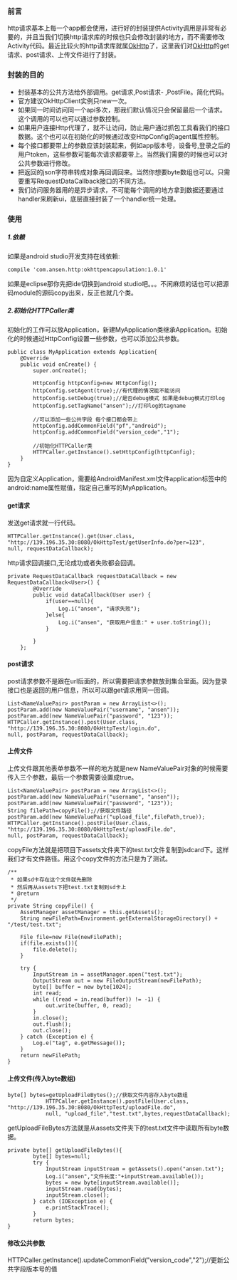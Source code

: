 ### 前言
http请求基本上每一个app都会使用，进行好的封装提供Activity调用是非常有必要的，并且当我们切换http请求库的时候也只会修改封装的地方，而不需要修改Activity代码。最近比较火的http请求库就属[OkHttp](https://github.com/square/okhttp)了，这里我们对[OkHttp](https://github.com/square/okhttp)的get请求、post请求、上传文件进行了封装。

### 封装的目的
- 封装基本的公共方法给外部调用。get请求,Post请求- ,PostFile。简化代码。
- 官方建议OkHttpClient实例只new一次。
- 如果同一时间访问同一个api多次，那我们默认情况只会保留最后一个请求。这个调用的可以也可以通过参数控制。
- 如果用户连接Http代理了，就不让访问，防止用户通过抓包工具看我们的接口数据。这个也可以在初始化的时候通过改变HttpConfig的agent属性控制。
- 每个接口都要带上的参数应该封装起来，例如app版本号，设备号,登录之后的用户token，这些参数可能每次请求都要带上。当然我们需要的时候也可以对公共参数进行修改。
- 把返回的json字符串转成对象再回调回来。当然你想要byte数组也可以。只需要重写RequestDataCallback接口的不同方法。
- 我们访问服务器用的是异步请求，不可能每个调用的地方拿到数据还要通过handler来刷新ui，底层直接封装了一个handler统一处理。


### 使用
##### 1.依赖
如果是android studio开发支持在线依赖:
```
compile 'com.ansen.http:okhttpencapsulation:1.0.1'
```

如果是eclipse那你先把ide切换到android studio吧。。。不闲麻烦的话也可以把源码module的源码copy出来，反正也就几个类。

##### 2.初始化HTTPCaller类
初始化的工作可以放Application，新建MyApplication类继承Application。初始化的时候通过HttpConfig设置一些参数，也可以添加公共参数。
```
public class MyApplication extends Application{
    @Override
    public void onCreate() {
        super.onCreate();

        HttpConfig httpConfig=new HttpConfig();
        httpConfig.setAgent(true);//有代理的情况能不能访问
        httpConfig.setDebug(true);//是否debug模式 如果是debug模式打印log
        httpConfig.setTagName("ansen");//打印log的tagname

        //可以添加一些公共字段 每个接口都会带上
        httpConfig.addCommonField("pf","android");
        httpConfig.addCommonField("version_code","1");

        //初始化HTTPCaller类
        HTTPCaller.getInstance().setHttpConfig(httpConfig);
    }
}
```

因为自定义Application，需要给AndroidManifest.xml文件application标签中的android:name属性赋值，指定自己重写的MyApplication。

#### get请求
发送get请求就一行代码。
```
HTTPCaller.getInstance().get(User.class, "http://139.196.35.30:8080/OkHttpTest/getUserInfo.do?per=123", 
null, requestDataCallback);
```

http请求回调接口,无论成功或者失败都会回调。
```
private RequestDataCallback requestDataCallback = new RequestDataCallback<User>() {
        @Override
        public void dataCallback(User user) {
            if(user==null){
                Log.i("ansen", "请求失败");
            }else{
                Log.i("ansen", "获取用户信息:" + user.toString());
            }

        }
    };
```

#### post请求
post请求参数不是跟在url后面的，所以需要把请求参数放到集合里面。因为登录接口也是返回的用户信息，所以可以跟get请求用同一回调。
```
List<NameValuePair> postParam = new ArrayList<>();
postParam.add(new NameValuePair("username", "ansen"));
postParam.add(new NameValuePair("password", "123"));
HTTPCaller.getInstance().post(User.class, "http://139.196.35.30:8080/OkHttpTest/login.do", 
null, postParam, requestDataCallback);
```

#### 上传文件
上传文件跟其他表单参数不一样的地方就是new NameValuePair对象的时候需要传入三个参数，最后一个参数需要设置成true。
```
List<NameValuePair> postParam = new ArrayList<>();
postParam.add(new NameValuePair("username", "ansen"));
postParam.add(new NameValuePair("password", "123"));
String filePath=copyFile();//获取文件路径
postParam.add(new NameValuePair("upload_file",filePath,true));
HTTPCaller.getInstance().postFile(User.class, "http://139.196.35.30:8080/OkHttpTest/uploadFile.do", 
null, postParam, requestDataCallback);
```

copyFile方法就是把项目下assets文件夹下的test.txt文件复制到sdcard下。这样我们才有文件路径。用这个copy文件的方法只是为了测试。
```
/**
 * 如果sd卡存在这个文件就先删除
 * 然后再从assets下把test.txt复制到sd卡上
 * @return
 */
private String copyFile() {
    AssetManager assetManager = this.getAssets();
    String newFilePath=Environment.getExternalStorageDirectory() + "/test/test.txt";

    File file=new File(newFilePath);
    if(file.exists()){
        file.delete();
    }

    try {
        InputStream in = assetManager.open("test.txt");
        OutputStream out = new FileOutputStream(newFilePath);
        byte[] buffer = new byte[1024];
        int read;
        while ((read = in.read(buffer)) != -1) {
            out.write(buffer, 0, read);
        }
        in.close();
        out.flush();
        out.close();
    } catch (Exception e) {
        Log.e("tag", e.getMessage());
    }
    return newFilePath;
}
```

#### 上传文件(传入byte数组)
```
byte[] bytes=getUploadFileBytes();//获取文件内容存入byte数组
            HTTPCaller.getInstance().postFile(User.class, "http://139.196.35.30:8080/OkHttpTest/uploadFile.do",
            null, "upload_file","test.txt",bytes,requestDataCallback);
```

getUploadFileBytes方法就是从assets文件夹下的test.txt文件中读取所有byte数据。
```
private byte[] getUploadFileBytes(){
        byte[] bytes=null;
        try {
            InputStream inputStream = getAssets().open("ansen.txt");
            Log.i("ansen","文件长度:"+inputStream.available());
            bytes = new byte[inputStream.available()];
            inputStream.read(bytes);
            inputStream.close();
        } catch (IOException e) {
            e.printStackTrace();
        }
        return bytes;
}
```

#### 修改公共参数
HTTPCaller.getInstance().updateCommonField("version_code","2");//更新公共字段版本号的值
